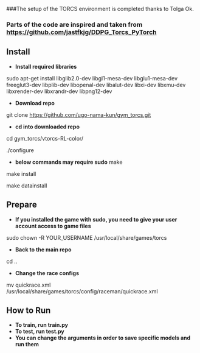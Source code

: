 
###The setup of the TORCS environment is completed thanks to Tolga Ok.

### Parts of the code are inspired and taken from https://github.com/jastfkjg/DDPG_Torcs_PyTorch

## Install

- **Install required libraries**

sudo apt-get install libglib2.0-dev  libgl1-mesa-dev libglu1-mesa-dev  freeglut3-dev  libplib-dev  libopenal-dev libalut-dev libxi-dev libxmu-dev libxrender-dev  libxrandr-dev libpng12-dev

- **Download repo**

git clone https://github.com/ugo-nama-kun/gym_torcs.git

- **cd into downloaded repo**

cd gym_torcs/vtorcs-RL-color/

./configure

- **below commands may require sudo**
make

make install

make datainstall


## Prepare

- **If you installed the game with sudo, you need to give your user account access to game files**

sudo chown -R YOUR_USERNAME /usr/local/share/games/torcs

- **Back to the main repo**

cd ..

- **Change the race configs**

mv quickrace.xml /usr/local/share/games/torcs/config/raceman/quickrace.xml


## How to Run

- **To train, run train.py**
- **To test, run test.py**
- **You can change the arguments in order to save specific models and run them**

